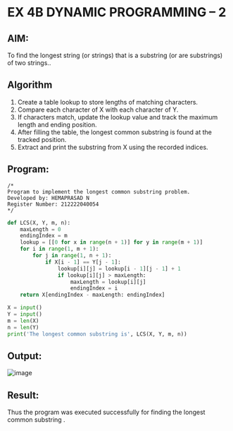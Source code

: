 # EX 4B DYNAMIC PROGRAMMING – 2
## AIM:
To find the longest string (or strings) that is a substring (or are substrings) of two strings..



## Algorithm
1. Create a table lookup to store lengths of matching characters.
2. Compare each character of X with each character of Y.
3. If characters match, update the lookup value and track the maximum length and ending position.
4. After filling the table, the longest common substring is found at the tracked position.
5. Extract and print the substring from X using the recorded indices.  

## Program:
```
/*
Program to implement the longest common substring problem.
Developed by: HEMAPRASAD N
Register Number: 212222040054
*/
```
```py
def LCS(X, Y, m, n):
    maxLength = 0
    endingIndex = m
    lookup = [[0 for x in range(n + 1)] for y in range(m + 1)]
    for i in range(1, m + 1):
        for j in range(1, n + 1):
            if X[i - 1] == Y[j - 1]:
                lookup[i][j] = lookup[i - 1][j - 1] + 1
                if lookup[i][j] > maxLength:
                    maxLength = lookup[i][j]
                    endingIndex = i
    return X[endingIndex - maxLength: endingIndex]

X = input()
Y = input()
m = len(X)
n = len(Y)
print('The longest common substring is', LCS(X, Y, m, n))
```

## Output:
![image](https://github.com/user-attachments/assets/69731d23-7375-4146-9b23-51e606c7cd61)




## Result:
Thus the program was executed successfully for finding the longest common substring .
